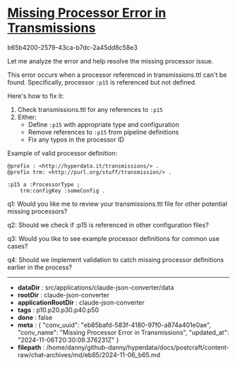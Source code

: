 # [Missing Processor Error in Transmissions](https://claude.ai/chat/eb85bafd-583f-4180-97f0-a874a401e0ae)

b65b4200-2579-43ca-b7dc-2a45dd8c58e3

 Let me analyze the error and help resolve the missing processor issue.

This error occurs when a processor referenced in transmissions.ttl can't be found. Specifically, processor `:p15` is referenced but not defined.

Here's how to fix it:

1. Check transmissions.ttl for any references to `:p15`
2. Either:
   - Define `:p15` with appropriate type and configuration
   - Remove references to `:p15` from pipeline definitions
   - Fix any typos in the processor ID

Example of valid processor definition:

```turtle
@prefix : <http://hyperdata.it/transmissions/> .
@prefix trm: <http://purl.org/stuff/transmission/> .

:p15 a :ProcessorType ;
    trm:configKey :someConfig .
```

q1: Would you like me to review your transmissions.ttl file for other potential missing processors?

q2: Should we check if :p15 is referenced in other configuration files?

q3: Would you like to see example processor definitions for common use cases?

q4: Should we implement validation to catch missing processor definitions earlier in the process?

---

* **dataDir** : src/applications/claude-json-converter/data
* **rootDir** : claude-json-converter
* **applicationRootDir** : claude-json-converter
* **tags** : p10.p20.p30.p40.p50
* **done** : false
* **meta** : {
  "conv_uuid": "eb85bafd-583f-4180-97f0-a874a401e0ae",
  "conv_name": "Missing Processor Error in Transmissions",
  "updated_at": "2024-11-06T20:30:09.376231Z"
}
* **filepath** : /home/danny/github-danny/hyperdata/docs/postcraft/content-raw/chat-archives/md/eb85/2024-11-06_b65.md